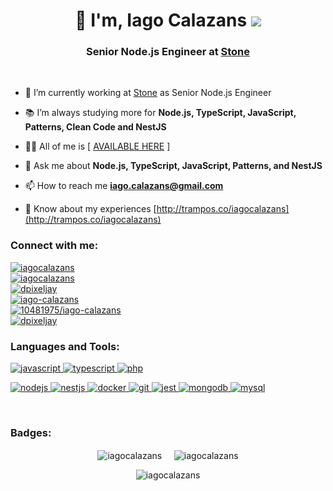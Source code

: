 <h1 align="center">👋 I'm, Iago Calazans  <img src="https://img.shields.io/badge/Made%20with-JavaScript-yellow" /></h1>
<h3 align="center">Senior Node.js Engineer at <a href="https://www.stone.com.br/">Stone</a></h3>

<br>

- 🔭 I’m currently working at [Stone](https://www.stone.com.br/) as Senior Node.js Engineer

- 📚 I’m always studying more for **Node.js, TypeScript, JavaScript, Patterns, Clean Code and NestJS**

- 👨‍💻 All of me is [ [AVAILABLE HERE](https://thenodejs.engineer) ]

- 💬 Ask me about **Node.js, TypeScript, JavaScript, Patterns, and NestJS**

- 📫 How to reach me **iago.calazans@gmail.com**

- 📄 Know about my experiences [http://trampos.co/iagocalazans](http://trampos.co/iagocalazans)

<h3 align="left">Connect with me:</h3>
<p align="left">
<a href="https://codepen.io/iagocalazans" target="_blank"><img align="center" src="https://img.shields.io/badge/codepen-seguir?style=social&logo=codepen" alt="iagocalazans" /></a> <br />
<a href="https://dev.to/iagocalazans" target="_blank"><img align="center" src="https://img.shields.io/badge/dev.to-seguir?style=social&logo=dev.to" alt="iagocalazans" /></a> <br />
<a href="https://twitter.com/dpixeljay" target="_blank"><img align="center" src="https://img.shields.io/badge/twitter-seguir?style=social&logo=twitter" alt="dpixeljay" /></a> <br />
<a href="https://linkedin.com/in/iago-calazans" target="_blank"><img align="center" src="https://img.shields.io/badge/linkedin-seguir?style=social&logo=linkedin" alt="iago-calazans" /></a> <br />
<a href="https://stackoverflow.com/users/10481975/iago-calazans" target="_blank"><img align="center" src="https://img.shields.io/badge/stackoverflow-seguir?style=social&logo=stackoverflow" alt="10481975/iago-calazans" /></a> <br />
<a href="https://instagram.com/dpixeljay" target="_blank"><img align="center" src="https://img.shields.io/badge/instagram-seguir?style=social&logo=instagram" alt="dpixeljay" /></a>
</p>

<h3 align="left">Languages and Tools:</h3>
<p align="left">   <a href="https://developer.mozilla.org/en-US/docs/Web/JavaScript" target="_blank"> <img src="https://img.shields.io/badge/javascript-~2008-yellow?style=for-the-badge&logo=JavaScript&logoColor=yellow" alt="javascript"/> </a> <a href="https://www.typescriptlang.org/" target="_blank"> <img src="https://img.shields.io/badge/typescript-%5E3.x-blue?style=for-the-badge&logo=TypeScript&logoColor=blue" alt="typescript" /> </a> <a href="https://www.php.net" target="_blank"> <img src="https://img.shields.io/badge/php-^5.x-blueviolet?style=for-the-badge&logo=php&logoColor=blueviolet" alt="php"  /> </a></p>
<p align="left"> <a href="https://nodejs.org/" target="_blank"> <img src="https://img.shields.io/badge/node-%5E12.x-green?style=for-the-badge&logo=Node.js&logoColor=green" alt="nodejs"/> </a> <a href="https://nestjs.com/" target="_blank"> <img src="https://img.shields.io/badge/nestjs-%5E7.x-critical?style=for-the-badge&logo=NestJS&logoColor=critical" alt="nestjs" /> </a> <a href="https://www.docker.com/" target="_blank"> <img src="https://img.shields.io/badge/docker-~-9cf?style=for-the-badge&logo=Docker&logoColor=9cf" alt="docker" /> </a> <a href="https://git-scm.com/" target="_blank"> <img src="https://img.shields.io/badge/git-~-important?style=for-the-badge&logo=Git&logoColor=important" alt="git" /> </a> <a href="https://jestjs.io" target="_blank"> <img src="https://img.shields.io/badge/jest-~-ff69b4?style=for-the-badge&logo=Jest&logoColor=ff69b4" alt="jest" /> </a> <a href="https://www.mongodb.com/" target="_blank"> <img src="https://img.shields.io/badge/mongodb-~-green?style=for-the-badge&logo=MongoDB&logoColor=green" alt="mongodb" /> </a> <a href="https://www.mysql.com/" target="_blank"> <img src="https://img.shields.io/badge/mysql-%5E5.x-informational?style=for-the-badge&logo=MySQL&logoColor=informational" alt="mysql" /> </a>  </p>

<br>

<h3 align="left">Badges:</h3>

<p align="center"><img align="center" src="https://github-readme-stats.vercel.app/api/top-langs?username=iagocalazans&show_icons=true&locale=en&hide=html,css" alt="iagocalazans" /> &nbsp;&nbsp;&nbsp; <img align="center" src="https://github-readme-stats.vercel.app/api?username=iagocalazans&hide=issues&count_private=true&show_icons=true" alt="iagocalazans" /></p>

<p align="center"><img align="center" src="http://github-readme-streak-stats.herokuapp.com?user=iagocalazans&theme=Javascript&hide_border=true&date_format=M%20j%5B%2C%20Y%5D&fire=DD7C37" alt="iagocalazans" /></p>
